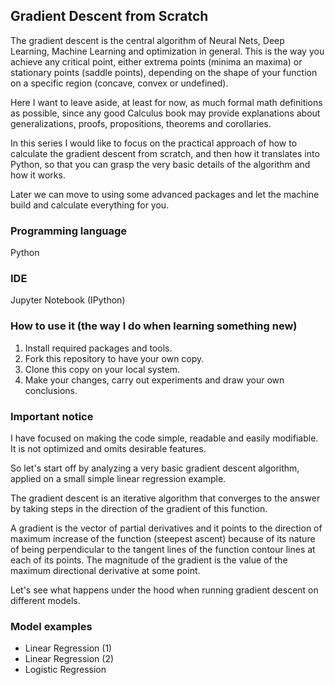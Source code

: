 ## Gradient Descent from Scratch

The gradient descent is the central algorithm of Neural Nets, Deep Learning, Machine Learning and optimization in general. This is the way you achieve any critical point, either extrema points (minima an maxima) or stationary points (saddle points), depending on the shape of your function on a specific region (concave, convex or undefined).

Here I want to leave aside, at least for now, as much formal math definitions as possible, since any good Calculus book may provide explanations about generalizations, proofs, propositions, theorems and corollaries.

In this series I would like to focus on the practical approach of how to calculate the gradient descent from scratch, and then how it translates into Python, so that you can grasp the very basic details of the algorithm and how it works.

Later we can move to using some advanced packages and let the machine build and calculate everything for you.

### Programming language
Python

### IDE 
Jupyter Notebook (IPython)

### How to use it (the way I do when learning something new)
1. Install required packages and tools.
2. Fork this repository to have your own copy.
3. Clone this copy on your local system.
4. Make your changes, carry out experiments and draw your own conclusions.

### Important notice
I have focused on making the code simple, readable and easily modifiable.  It is not optimized and omits desirable features.

So let's start off by analyzing a very basic gradient descent algorithm, applied on a small simple linear regression example.





The gradient descent is an iterative algorithm that converges to the answer by taking steps in the direction of the gradient of this function.

A gradient is the vector of partial derivatives and it points to the direction of maximum increase of the function (steepest ascent) because of its nature of being perpendicular to the tangent lines of the function contour lines at each of its points. The magnitude of the gradient is the value of the maximum directional derivative at some point.

Let's see what happens under the hood when running gradient descent on different models.

### Model examples
* Linear Regression (1)
* Linear Regression (2)
* Logistic Regression
